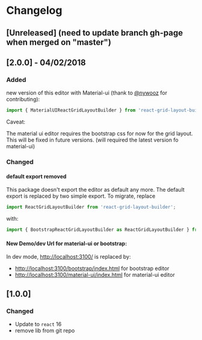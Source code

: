 # Changelog

## [Unreleased] (need to update branch gh-page when merged on "master")

## [2.0.0] - 04/02/2018

### Added

new version of this editor with Material-ui (thank to [@nywooz](https://github.com/nywooz) for contributing):

```javascript
import { MaterialUIReactGridLayoutBuilder } from 'react-grid-layout-builder';
```

Caveat: 

The material ui editor requires the bootstrap css for now for the grid layout. This will be fixed in future versions. (will required the latest version fo material-ui)


### Changed

#### default export removed

This package doesn't export the editor as default any more. The default export is replaced by two simple export. To migrate, replace 

```javascript
import ReactGridLayoutBuilder from 'react-grid-layout-builder';
```

with:

```javascript
import { BootstrapReactGridLayoutBuilder as ReactGridLayoutBuilder } from 'react-grid-layout-builder';
```

#### New Demo/dev Url for material-ui or bootstrap:

In dev mode, [http://localhost:3100/](http://localhost:3100/) is replaced by:

- [http://localhost:3100/bootstrap/index.html](http://localhost:3100/bootstrap/index.html) for bootstrap editor
- [http://localhost:3100/material-ui/index.html](http://localhost:3100/material-ui/index.html) for material-ui editor


## [1.0.0]

### Changed

- Update to `react` 16
- remove lib from git repo

